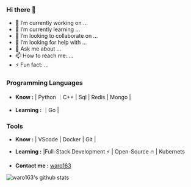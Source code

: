 ### Hi there 👋

- 🔭 I’m currently working on ...
- 🌱 I’m currently learning ...
- 👯 I’m looking to collaborate on ...
- 🤔 I’m looking for help with ...
- 💬 Ask me about ...
- 📫 How to reach me: ...
- ⚡ Fun fact: ...

### Programming Languages

-  **Know :**
| Python ｜C++ | Sql | Redis | Mongo |

-  **Learning :**
｜Go |

### Tools

-  **Know :**
| VScode | Docker | Git |
-  **Learning :** 
|Full-Stack Development :zap: | Open-Source :fire: | Kubernets    

-  **Contact me :** [waro163](mailto:waro163@163.com)

![waro163's github stats](https://imwnk-github-stats.vercel.app/api?username=waro163&show_icons=true&title_color=fff&icon_color=79ff97&text_color=9f9f9f&bg_color=151515)
